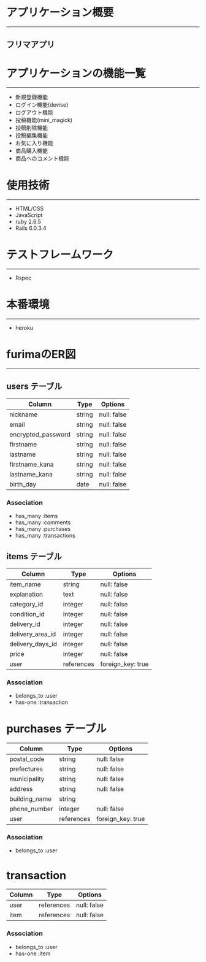 # アプリケーション概要
___
## フリマアプリ


# アプリケーションの機能一覧
___
* 新規登録機能
* ログイン機能(devise)
* ログアウト機能
* 投稿機能(mini_magick)
* 投稿削除機能
* 投稿編集機能
* お気に入り機能
* 商品購入機能
* 商品へのコメント機能

# 使用技術
___
* HTML/CSS
* JavaScript
* ruby 2.6.5
* Rails 6.0.3.4

# テストフレームワーク
___
* Rspec

# 本番環境
___
* heroku

 




# furimaのER図
___

## users テーブル

| Column             | Type    | Options         |
|  --------          | ------  | -----------     |
| nickname           | string  | null: false     |
| email              | string  | null: false     |
| encrypted_password | string  | null: false     |
| firstname          | string  | null: false     |
| lastname           | string  | null: false     |
| firstname_kana     | string  | null: false     |  
| lastname_kana      | string  | null: false     | 
| birth_day          | date    | null: false     |


### Association

- has_many :items
- has_many :comments
- has_many :purchases
- has_many :transactions


## items テーブル

| Column           | Type       | Options            |
| ------           | ------     | -----------        |
| item_name        | string     | null: false        |
| explanation      | text       | null: false        |
| category_id      | integer    | null: false        |
| condition_id     | integer    | null: false        |
| delivery_id      | integer    | null: false        |
| delivery_area_id | integer    | null: false        |
| delivery_days_id | integer    | null: false        |
| price            | integer    | null: false        |
| user             | references | foreign_key: true  |


### Association

- belongs_to :user
- has-one :transaction


# purchases テーブル

| Column           | Type        | Options            |
| ------           | ------      | -----------        |
| postal_code      | string      | null: false        |
| prefectures      | string      | null: false        |
| municipality     | string      | null: false        |
| address          | string      | null: false        |
| building_name    | string      |                    |
| phone_number     | integer     | null: false        |
| user             | references  | foreign_key: true  |


### Association

- belongs_to :user

# transaction

| Column   | Type        | Options            |
| ------   | ------      | -----------        |
| user     | references  | null: false        |
| item     | references  | null: false        |


### Association

- belongs_to :user
- has-one :item